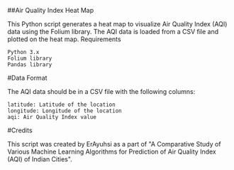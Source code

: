 ##Air Quality Index Heat Map

This Python script generates a heat map to visualize Air Quality Index (AQI) data using the Folium library. The AQI data is loaded from a CSV file and plotted on the heat map.
Requirements

    Python 3.x
    Folium library
    Pandas library
    
#Data Format

The AQI data should be in a CSV file with the following columns:

    latitude: Latitude of the location
    longitude: Longitude of the location
    aqi: Air Quality Index value
   
 #Credits

This script was created by ErAyuhsi as a part of "A Comparative Study of Various Machine Learning Algorithms for Prediction of Air Quality Index (AQI) of Indian Cities".
